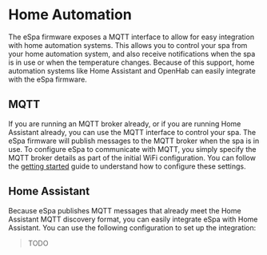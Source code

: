 # Home Automation

The eSpa firmware exposes a MQTT interface to allow for easy integration with home automation systems. This allows you to control your spa from your home automation system, and also receive notifications when the spa is in use or when the temperature changes. Because of this support, home automation systems like Home Assistant and OpenHab can easily integrate with the eSpa firmware.

## MQTT

If you are running an MQTT broker already, or if you are running Home Assistant already, you can use the MQTT interface to control your spa. The eSpa firmware will publish messages to the MQTT broker when the spa is in use. To configure eSpa to communicate with MQTT, you simply specify the MQTT broker details as part of the initial WiFi configuration. You can follow the [getting started](/getting-started) guide to understand how to configure these settings.

## Home Assistant

Because eSpa publishes MQTT messages that already meet the Home Assistant MQTT discovery format, you can easily integrate eSpa with Home Assistant. You can use the following configuration to set up the integration:

> TODO

